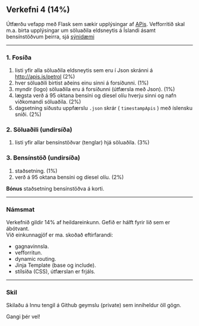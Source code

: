 
## Verkefni 4  (14%)

Útfærðu vefapp með Flask sem sækir upplýsingar af [APis](http://apis.is/petrol). Vefforritið skal m.a. birta upplýsingar um söluaðila eldsneytis á Íslandi ásamt bensínstöðvum þeirra, sjá [sýnidæmi](http://tolvubraut.is/iframes/vef2vf-midverk.html)

---

### 1. Fosíða 
1. listi yfir alla söluaðila eldsneytis sem eru í Json skránni á http://apis.is/petrol (2%)
1. hver söluaðili birtist aðeins einu sinni á forsíðunni. (1%)
1. myndir (logo) söluaðila eru á forsíðunni (útfærsla með Json). (1%)
1. lægsta verð á 95 oktana bensíni og díesel olíu hverju sinni og nafn viðkomandi söluaðila. (2%)
1. dagsetning síðustu uppfærslu `.json` skrár ( `timestampApis` ) með íslensku sniði. (2%)

### 2. Söluaðili (undirsíða)
1. listi yfir allar bensínstöðvar (tenglar) hjá söluaðila. (3%)

### 3. Bensínstöð (undirsíða)
1. staðsetning. (1%)
1. verð á 95 oktana bensíni og díesel olíu. (2%)


**Bónus** staðsetning bensínstöðva á korti.

---

### Námsmat 
Verkefnið gildir 14% af heildareinkunn. Gefið er hálft fyrir lið sem er ábótvant. <br>
Við einkunnagjöf er ma. skoðað eftirfarandi:

- gagnavinnsla.
- vefforritun.
- dynamic routing.
- Jinja Template (base og include).
- stílsíða (CSS), útfærslan er frjáls.

---

### Skil
Skilaðu á Innu tengil á Github geymslu (private) sem inniheldur öll gögn.

Gangi þér vel!
